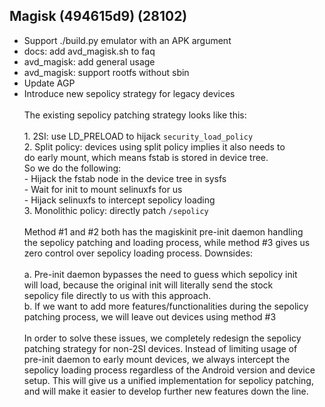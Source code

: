 ## Magisk (494615d9) (28102)
- Support ./build.py emulator with an APK argument
- docs: add avd_magisk.sh to faq
- avd_magisk: add general usage
- avd_magisk: support rootfs without sbin
- Update AGP
- Introduce new sepolicy strategy for legacy devices<br><br>The existing sepolicy patching strategy looks like this:<br><br>1. 2SI: use LD_PRELOAD to hijack `security_load_policy`<br>2. Split policy: devices using split policy implies it also needs to<br> do early mount, which means fstab is stored in device tree.<br> So we do the following:<br> - Hijack the fstab node in the device tree in sysfs<br> - Wait for init to mount selinuxfs for us<br> - Hijack selinuxfs to intercept sepolicy loading<br>3. Monolithic policy: directly patch `/sepolicy`<br><br>Method #1 and #2 both has the magiskinit pre-init daemon handling<br>the sepolicy patching and loading process, while method #3 gives us<br>zero control over sepolicy loading process. Downsides:<br><br>a. Pre-init daemon bypasses the need to guess which sepolicy init<br> will load, because the original init will literally send the stock<br> sepolicy file directly to us with this approach.<br>b. If we want to add more features/functionalities during the sepolicy<br> patching process, we will leave out devices using method #3<br><br>In order to solve these issues, we completely redesign the sepolicy<br>patching strategy for non-2SI devices. Instead of limiting usage of<br>pre-init daemon to early mount devices, we always intercept the<br>sepolicy loading process regardless of the Android version and device<br>setup. This will give us a unified implementation for sepolicy patching,<br>and will make it easier to develop further new features down the line.
